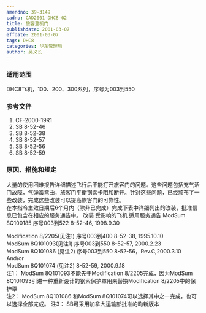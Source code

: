 ```yaml
---
amendno: 39-3149  
cadno: CAD2001-DHC8-02  
title: 旅客登机门  
publishdate: 2001-03-07  
effdate: 2001-03-07  
tags: DHC8  
categories: 华东管理局  
author: 吴义长  
---
```

  
### 适用范围  
DHC8飞机，100、200、300系列，序号为003到550  
  
<!--more-->  
### 参考文件  
1. CF-2000-19R1  
2. SB 8-52-46  
3. SB 8-52-38  
4. SB 8-52-57  
5. SB 8-52-56  
6. SB 8-52-59  
  
### 原因、措施和规定  
大量的使用困难报告详细描述飞行后不能打开旅客门的问题。这些问题包括充气活门故障，气弹簧弯曲，旅客门平衡钢索卡阻和断开。针对这些问题，已经颁布了一些改装，完成这些改装可以提高旅客门的可靠性。  
  在本指令生效日期后6个月内（除非已完成）完成下表中详细列出的改装，批准信息已包含在相应的服务通告中。 改装                     受影响的飞机  适用服务通告 ModSum 8Q100185 序号003到522 8-52-46, 1998.9.30  
  
Modification 8/2205(见注1) 序号003到400  8-52-38, 1995.10.10  
ModSum 8Q101093(见注1)  序号003到550  8-52-57, 2000.2.23  
ModSum 8Q101086 (见注2)  序号003到550  8-52-56，Rev.C,2000.3.10  
And/or  
ModSum 8Q101074 (见注2)  8-52-59, 2000.9.18  
注1： ModSum 8Q101093不能先于Modification 8/2205完成，因为ModSum 8Q101093引进一种重新设计的钢索保护罩用来替换Modification 8/2205中的保护罩  
注2： ModSum 8Q101086 和ModSum 8Q101074可以选择其中之一完成，也可以选择全部完成。 注3： SB可采用加拿大运输部批准的昀新版本  
